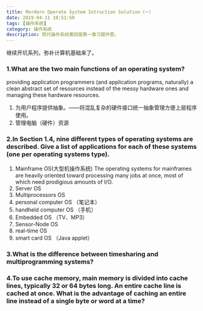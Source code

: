 ```yaml
---
title: Mordern Operate System Intruction Solution（一）
date: 2019-04-11 10:51:50
tags: [操作系统]
category: 操作系统
description: 现代操作系统第四版第一章习题作答。
---
```


继续开坑系列，弥补计算机基础来了。
### 1.What are the two main functions of an operating system?
providing application programmers (and application programs, naturally) a clean abstract set of resources instead of the messy hardware ones and managing these hardware resources. 
1. 为用户程序提供抽象。——将混乱复杂的硬件接口统一抽象管理方便上层程序使用。
2. 管理电脑（硬件）资源

### 2.In Section 1.4, nine different types of operating systems are described. Give a list of applications for each of these systems (one per operating systems type).

1. Mainframe OS(大型机操作系统)
The operating systems for mainframes are heavily oriented toward processing
many jobs at once, most of which need prodigious amounts of I/O.
2. Server OS
3. Multiprocessors OS
4. personal computer OS （笔记本）
5. handheld computer OS （手机）
6. Embedded OS （TV、MP3）
7. Sensor-Node OS 
8. real-time OS
9. smart card OS （Java applet）

### 3.What is the difference between timesharing and multiprogramming systems?


### 4.To use cache memory, main memory is divided into cache lines, typically 32 or 64 bytes long. An entire cache line is cached at once. What is the advantage of caching an entire line instead of a single byte or word at a time?
